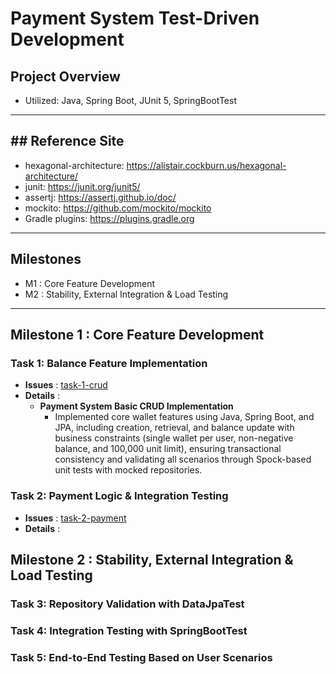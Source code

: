 # Payment System Test-Driven Development

##  Project Overview
- Utilized: Java, Spring Boot, JUnit 5, SpringBootTest

-----
## ## Reference Site
- hexagonal-architecture: https://alistair.cockburn.us/hexagonal-architecture/
- junit: https://junit.org/junit5/
- assertj: https://assertj.github.io/doc/
- mockito: https://github.com/mockito/mockito
- Gradle plugins: https://plugins.gradle.org

-----
## Milestones
-   M1 : Core Feature Development
-   M2 : Stability, External Integration & Load Testing

-----
## Milestone 1 : Core Feature Development
### Task 1: Balance Feature Implementation
- **Issues** : [task-1-crud](https://github.com/ld5ehom/inventory-qa/tree/task-1-crud)
- **Details** :
    - **Payment System Basic CRUD Implementation** 
      - Implemented core wallet features using Java, Spring Boot, and JPA, including creation, retrieval, and balance update with business constraints (single wallet per user, non-negative balance, and 100,000 unit limit), ensuring transactional consistency and validating all scenarios through Spock-based unit tests with mocked repositories.
  
### Task 2: Payment Logic & Integration Testing
- **Issues** : [task-2-payment](https://github.com/ld5ehom/inventory-qa/tree/task-2-payment)
- **Details** :

## Milestone 2 : Stability, External Integration & Load Testing
### Task 3: Repository Validation with DataJpaTest

### Task 4: Integration Testing with SpringBootTest

### Task 5: End-to-End Testing Based on User Scenarios

